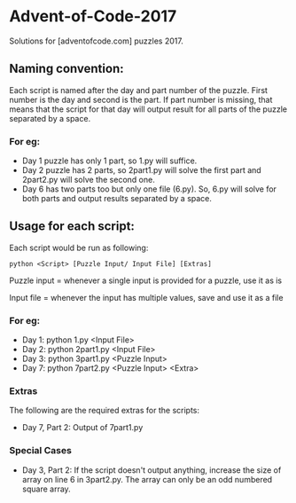 # Advent-of-Code-2017
Solutions for [adventofcode.com] puzzles 2017.

## Naming convention:
Each script is named after the day and part number of the puzzle. First number is the day and second is the part. If part number is missing, that means that the script for that day will output result for all parts of the puzzle separated by a space.

### For eg: 

- Day 1 puzzle has only 1 part, so 1.py will suffice.
- Day 2 puzzle has 2 parts, so 2part1.py will solve the first part and 2part2.py will solve the second one.
- Day 6 has two parts too but only one file (6.py). So, 6.py will solve for both parts and output results separated by a space.

## Usage for each script:
Each script would be run as following:

```python <Script> [Puzzle Input/ Input File] [Extras]```

Puzzle input = whenever a single input is provided for a puzzle, use it as is

Input file = whenever the input has multiple values, save and use it as a file

### For eg:

- Day 1: python 1.py \<Input File\>
- Day 2: python 2part1.py \<Input File\>
- Day 3: python 3part1.py \<Puzzle Input\>
- Day 7: python 7part2.py \<Puzzle Input\> \<Extra\>

### Extras

The following are the required extras for the scripts:

- Day 7, Part 2: Output of 7part1.py

### Special Cases

- Day 3, Part 2: If the script doesn't output anything, increase the size of array on line 6 in 3part2.py. The array can only be an odd numbered square array.

